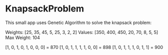 # KnapsackProblem

This small app uses Genetic Algorithm to solve the knapsack problem:

Weights: [25, 35, 45, 5, 25, 3, 2, 2]
Values: [350, 400, 450, 20, 70, 8, 5, 5]
Max Weight: 104

[1, 0, 1, 0, 1, 0, 0, 0] = 870
[1, 0, 1, 1, 1, 1, 0, 0] = 898
[1, 0, 1, 1, 1, 0, 1, 1] = 900